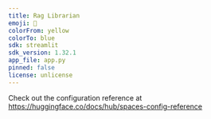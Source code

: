 ```yaml
---
title: Rag Librarian
emoji: 👀
colorFrom: yellow
colorTo: blue
sdk: streamlit
sdk_version: 1.32.1
app_file: app.py
pinned: false
license: unlicense
---
```


Check out the configuration reference at https://huggingface.co/docs/hub/spaces-config-reference
